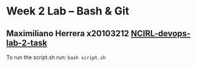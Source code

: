 # Week 2 Lab – Bash & Git
Maximiliano Herrera x20103212
[NCIRL-devops-lab-2-task](https://github.com/herreramaxi/NCIRL-devops-lab-2-task)
---
To run the script.sh run: `bash script.sh`

